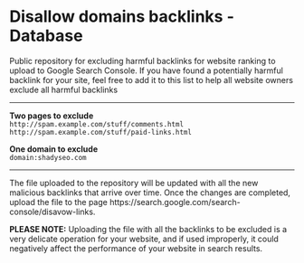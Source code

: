 # Disallow domains backlinks - Database

Public repository for excluding harmful backlinks for website ranking to upload to Google Search Console. If you have found a potentially harmful backlink for your site, feel free to add it to this list to help all website owners exclude all harmful backlinks

<hr>

<p>
<b>Two pages to exclude</b><br>
<code>http://spam.example.com/stuff/comments.html
http://spam.example.com/stuff/paid-links.html
</code>
</p>

<p><b>One domain to exclude</b><br>
<code>domain:shadyseo.com</code></p>

<hr>

<p>The file uploaded to the repository will be updated with all the new malicious backlinks that arrive over time. Once the changes are completed, upload the file to the page https://search.google.com/search-console/disavow-links.</p>

<p><b>PLEASE NOTE:</b> Uploading the file with all the backlinks to be excluded is a very delicate operation for your website, and if used improperly, it could negatively affect the performance of your website in search results.
